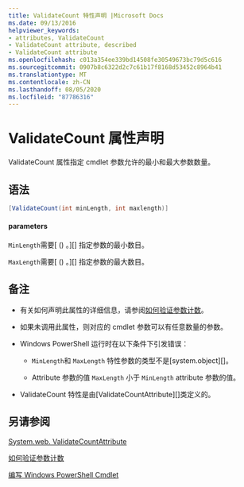 ```yaml
---
title: ValidateCount 特性声明 |Microsoft Docs
ms.date: 09/13/2016
helpviewer_keywords:
- attributes, ValidateCount
- ValidateCount attribute, described
- ValidateCount attribute
ms.openlocfilehash: c013a354ee339bd14508fe30549673bc79d5c616
ms.sourcegitcommit: 0907b8c6322d2c7c61b17f8168d53452c8964b41
ms.translationtype: MT
ms.contentlocale: zh-CN
ms.lasthandoff: 08/05/2020
ms.locfileid: "87786316"
---
```

# <a name="validatecount-attribute-declaration"></a>ValidateCount 属性声明

ValidateCount 属性指定 cmdlet 参数允许的最小和最大参数数量。

## <a name="syntax"></a>语法

```csharp
[ValidateCount(int minLength, int maxlength)]
```

#### <a name="parameters"></a>parameters

`MinLength`需要[ () 。][] 指定参数的最小数目。

`MaxLength`需要[ () 。][] 指定参数的最大数目。

## <a name="remarks"></a>备注

- 有关如何声明此属性的详细信息，请参阅[如何验证参数计数][]。

- 如果未调用此属性，则对应的 cmdlet 参数可以有任意数量的参数。

- Windows PowerShell 运行时在以下条件下引发错误：

  - `MinLength`和 `MaxLength` 特性参数的类型不是[system.object][]。

  - Attribute 参数的值 `MaxLength` 小于 `MinLength` attribute 参数的值。

- ValidateCount 特性是由[ValidateCountAttribute][]类定义的。

## <a name="see-also"></a>另请参阅

[System.web. ValidateCountAttribute][]

[如何验证参数计数][]

[编写 Windows PowerShell Cmdlet][]

[如何验证参数计数]: how-to-validate-an-argument-count.md
[编写 Windows PowerShell Cmdlet]: writing-a-windows-powershell-cmdlet.md

[System.Int32]: /dotnet/api/System.Int32
[System.web. ValidateCountAttribute]: /dotnet/api/System.Management.Automation.ValidateCountAttribute
